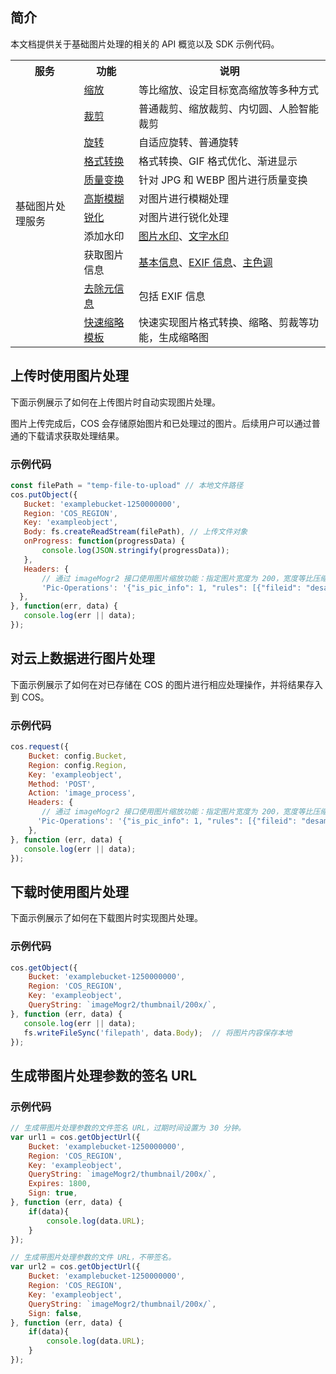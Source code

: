 ## 简介

本文档提供关于基础图片处理的相关的 API 概览以及 SDK 示例代码。

<table>
   <tr>
      <th>服务</td>
      <th>功能</td>
      <th>说明</td>
   </tr>
   <tr>
      <td rowspan=11>基础图片处理服务</td>
      <td><a href="https://cloud.tencent.com/document/product/436/44880">缩放</a></td>
      <td>等比缩放、设定目标宽高缩放等多种方式</td>
   </tr>
   <tr>
      <td><a href="https://cloud.tencent.com/document/product/436/44881">裁剪</a></td>
      <td>普通裁剪、缩放裁剪、内切圆、人脸智能裁剪</td>
   </tr>
   <tr>
      <td><a href="https://cloud.tencent.com/document/product/436/44882">旋转</a></td>
      <td>自适应旋转、普通旋转</td>
   </tr>
   <tr>
      <td><a href="https://cloud.tencent.com/document/product/436/44883">格式转换</a></td>
      <td>格式转换、GIF 格式优化、渐进显示</td>
   </tr>
   <tr>
      <td><a href="https://cloud.tencent.com/document/product/436/44884">质量变换</a></td>
      <td>针对 JPG 和 WEBP 图片进行质量变换</td>
   </tr>
   <tr>
      <td><a href="https://cloud.tencent.com/document/product/436/44885">高斯模糊</a></td>
      <td>对图片进行模糊处理</td>
   </tr>
   <tr>
      <td><a href="https://cloud.tencent.com/document/product/436/44886">锐化</a></td>
      <td>对图片进行锐化处理</td>
   </tr>
   <tr>
      <td>添加水印</td>
      <td><a href="https://cloud.tencent.com/document/product/436/44887">图片水印</a>、<a href="https://cloud.tencent.com/document/product/436/44888">文字水印</a></td>
   </tr>
   <tr>
      <td>获取图片信息</td>
      <td><a href="https://cloud.tencent.com/document/product/436/44889">基本信息</a>、<a href="https://cloud.tencent.com/document/product/436/44890">EXIF 信息</a>、<a href="https://cloud.tencent.com/document/product/436/44891">主色调</a></td>
   </tr>
   <tr>
      <td><a href="https://cloud.tencent.com/document/product/436/44892">去除元信息</a></td>
      <td>包括 EXIF 信息</td>
   </tr>
   <tr>
      <td><a href="https://cloud.tencent.com/document/product/436/44893">快速缩略模板</a></td>
      <td>快速实现图片格式转换、缩略、剪裁等功能，生成缩略图</td>
   </tr>
</table>

## 上传时使用图片处理

下面示例展示了如何在上传图片时自动实现图片处理。

图片上传完成后，COS 会存储原始图片和已处理过的图片。后续用户可以通过普通的下载请求获取处理结果。

### 示例代码

```javascript
const filePath = "temp-file-to-upload" // 本地文件路径
cos.putObject({
   Bucket: 'examplebucket-1250000000',
   Region: 'COS_REGION',
   Key: 'exampleobject',
   Body: fs.createReadStream(filePath), // 上传文件对象
   onProgress: function(progressData) {
       console.log(JSON.stringify(progressData));
   },
   Headers: {
	   // 通过 imageMogr2 接口使用图片缩放功能：指定图片宽度为 200，宽度等比压缩
	   'Pic-Operations': '{"is_pic_info": 1, "rules": [{"fileid": "desample_photo.jpg", "rule": "imageMogr2/thumbnail/200x/"}]}'
  },
}, function(err, data) {
   console.log(err || data);
});
```

## 对云上数据进行图片处理

下面示例展示了如何在对已存储在 COS 的图片进行相应处理操作，并将结果存入到 COS。

### 示例代码

```javascript
cos.request({
    Bucket: config.Bucket,
    Region: config.Region,
    Key: 'exampleobject',
    Method: 'POST',
    Action: 'image_process',
    Headers: {
	   // 通过 imageMogr2 接口使用图片缩放功能：指定图片宽度为 200，宽度等比压缩
      'Pic-Operations': '{"is_pic_info": 1, "rules": [{"fileid": "desample_photo.jpg", "rule": "imageMogr2/thumbnail/200x/"}]}'
    },
}, function (err, data) {
   console.log(err || data);
});
```

## 下载时使用图片处理

下面示例展示了如何在下载图片时实现图片处理。

### 示例代码

```javascript
cos.getObject({
    Bucket: 'examplebucket-1250000000',
    Region: 'COS_REGION',
    Key: 'exampleobject',
    QueryString: `imageMogr2/thumbnail/200x/`,
}, function (err, data) {
   console.log(err || data);
   fs.writeFileSync('filepath', data.Body);  // 将图片内容保存本地
});
```

## 生成带图片处理参数的签名 URL

### 示例代码

```javascript
// 生成带图片处理参数的文件签名 URL，过期时间设置为 30 分钟。
var url1 = cos.getObjectUrl({
    Bucket: 'examplebucket-1250000000',
    Region: 'COS_REGION',
    Key: 'exampleobject',
    QueryString: `imageMogr2/thumbnail/200x/`,
    Expires: 1800,
    Sign: true,
}, function (err, data) {
    if(data){
        console.log(data.URL);
    }
});

// 生成带图片处理参数的文件 URL，不带签名。
var url2 = cos.getObjectUrl({
    Bucket: 'examplebucket-1250000000',
    Region: 'COS_REGION',
    Key: 'exampleobject',
    QueryString: `imageMogr2/thumbnail/200x/`,
    Sign: false,
}, function (err, data) {
    if(data){
        console.log(data.URL);
    }
});
```

